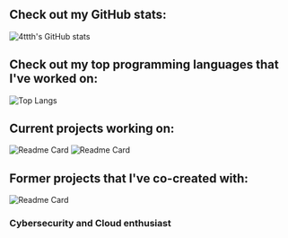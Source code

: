 ## Check out my GitHub stats:
![4ttth's GitHub stats](https://github-readme-stats.vercel.app/api?username=4ttth&show_icons=true&theme=synthwave)

## Check out my top programming languages that I've worked on:
![Top Langs](https://github-readme-stats.vercel.app/api/top-langs/?username=anuraghazra&layout=compact&theme=synthwave)

## Current projects working on:
![Readme Card](https://github-readme-stats.vercel.app/api/pin/?username=GH-Prince-Laxamana&repo=cybcon25-registration&theme=synthwave)
![Readme Card](https://github-readme-stats.vercel.app/api/pin/?username=xuchip&repo=GAKUMON&theme=synthwave)

## Former projects that I've co-created with:
![Readme Card](https://github-readme-stats.vercel.app/api/pin/?username=4ttth&repo=abyss&theme=synthwave)

### Cybersecurity and Cloud enthusiast
<!--
**4ttth/4ttth** is a ✨ _special_ ✨ repository because its `README.md` (this file) appears on your GitHub profile.

Here are some ideas to get you started:

- 🔭 I’m currently working on ...
- 🌱 I’m currently learning ...
- 👯 I’m looking to collaborate on ...
- 🤔 I’m looking for help with ...
- 💬 Ask me about ...
- 📫 How to reach me: ...
- 😄 Pronouns: ...
- ⚡ Fun fact: ...
-->
